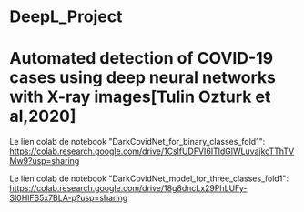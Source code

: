 # DeepL_Project
# Automated detection of COVID-19 cases using deep neural networks with X-ray images[Tulin Ozturk et al,2020]
Le lien colab de notebook "DarkCovidNet_for_binary_classes_fold1":
https://colab.research.google.com/drive/1CslfUDFVI6ITldGlWLuvajkcTThTVMw9?usp=sharing

Le lien colab de notebook "DarkCovidNet_model_for_three_classes_fold1":
https://colab.research.google.com/drive/18g8dncLx29PhLUFy-Sl0HlFS5x7BLA-p?usp=sharing

